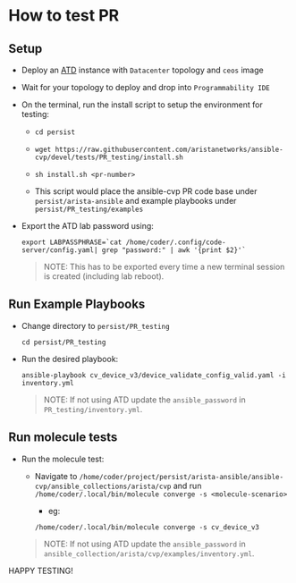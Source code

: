 <!--
  ~ Copyright (c) 2023 Arista Networks, Inc.
  ~ Use of this source code is governed by the Apache License 2.0
  ~ that can be found in the LICENSE file.
  -->

# How to test PR

## Setup

- Deploy an [ATD](http://testdrive.arista.com) instance with `Datacenter` topology and `ceos` image
- Wait for your topology to deploy and drop into `Programmability IDE`
- On the terminal, run the install script to setup the environment for testing:

  - ```shell
    cd persist
    ```

  - ```shell
    wget https://raw.githubusercontent.com/aristanetworks/ansible-cvp/devel/tests/PR_testing/install.sh
    ```

  - ```shell
    sh install.sh <pr-number>
    ```

  - This script would place the ansible-cvp PR code base under `persist/arista-ansible` and example playbooks under `persist/PR_testing/examples`

- Export the ATD lab password using:

  ```shell
  export LABPASSPHRASE=`cat /home/coder/.config/code-server/config.yaml| grep "password:" | awk '{print $2}'`
  ```

  > NOTE: This has to be exported every time a new terminal session is created (including lab reboot).

## Run Example Playbooks

- Change directory to `persist/PR_testing`

  ```shell
  cd persist/PR_testing
  ```

- Run the desired playbook:

  ```shell
  ansible-playbook cv_device_v3/device_validate_config_valid.yaml -i inventory.yml
  ```

  > NOTE: If not using ATD update the `ansible_password` in `PR_testing/inventory.yml`.

## Run molecule tests

- Run the molecule test:
  - Navigate to `/home/coder/project/persist/arista-ansible/ansible-cvp/ansible_collections/arista/cvp` and run `/home/coder/.local/bin/molecule converge -s <molecule-scenario>`
    - eg:

    ```shell
    /home/coder/.local/bin/molecule converge -s cv_device_v3
    ```

  > NOTE: If not using ATD update the `ansible_password` in `ansible_collection/arista/cvp/examples/inventory.yml`.

HAPPY TESTING!
